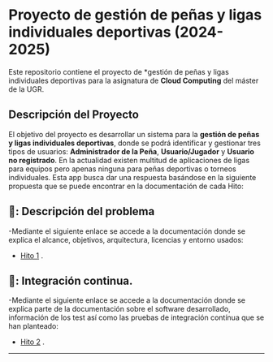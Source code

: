 # Proyecto de gestión de peñas y ligas individuales deportivas (2024-2025)

Este repositorio contiene el proyecto de *gestión de peñas y ligas individuales deportivas para la asignatura de **Cloud Computing** del máster de la UGR.

## Descripción del Proyecto

El objetivo del proyecto es desarrollar un sistema para la **gestión de peñas y ligas individuales deportivas**, donde se podrá identificar y gestionar tres tipos de usuarios: **Administrador de la Peña**, **Usuario/Jugador** y **Usuario no registrado**.
En la actualidad existen multitud de aplicaciones de ligas para equipos pero apenas ninguna para peñas deportivas o torneos individuales. Esta app busca dar una respuesta basándose en la siguiente propuesta que se puede encontrar en la documentación de cada Hito:
## 📝: Descripción del problema
-Mediante el siguiente enlace se accede a la documentación donde se explica el alcance, objetivos, arquitectura, licencias y entorno usados:

 - [Hito 1](docs/hitos/hito1.md) .

## 🏃: Integración continua.
-Mediante el siguiente enlace se accede a la documentación donde se explica parte de la documentación sobre el software desarrollado, información de los test así como las pruebas de integración contínua que se han planteado:

 - [Hito 2](docs/hitos/hito2.md) .
---

